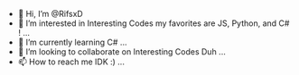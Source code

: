 - 👋 Hi, I’m @RifsxD
- 👀 I’m interested in Interesting Codes my favorites are JS, Python, and C# ! ...
- 🌱 I’m currently learning C# ...
- 💞️ I’m looking to collaborate on Interesting Codes Duh ...
- 📫 How to reach me IDK :) ...

<!---
RifsxD/RifsxD is a ✨ special ✨ repository because its `README.md` (this file) appears on your GitHub profile.
You can click the Preview link to take a look at your changes.
--->
